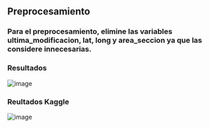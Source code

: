 ## Preprocesamiento

### Para el preprocesamiento, elimine las variables ultima_modificacion, lat, long y area_seccion ya que las considere innecesarias.

### Resultados 
![image](https://user-images.githubusercontent.com/61237150/138926782-6be950f5-d60d-43e5-87b2-d603eece5c5e.png)

### Reultados Kaggle
![image](https://user-images.githubusercontent.com/61237150/138926946-23c57017-157c-4d34-8e5c-ab82f1270731.png)
